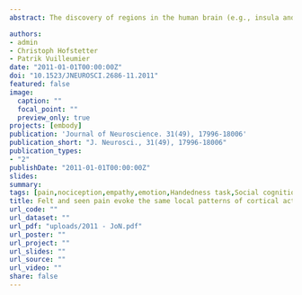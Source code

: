 ```yaml
---
abstract: The discovery of regions in the human brain (e.g., insula and cingulate cortex) that activate both under direct exposure to pain and when perceiving pain in others has been interpreted as a neural signature of empathy. However, this overlap raises the question of whether it may reflect a unique distributed population of bimodal neurons or, alternatively, the activity of intermingled but independent populations. We used fMRI on 28 female volunteers and used multivariate pattern analysis techniques to probe for more fine-grain spatial representations of seen and felt pain. Using a whole-brain approach, we found that only in the anterior insula (bilaterally) the distribution of cortical activity evoked by seeing another person's hand in pain was spatially similar to that of pain felt on one's own hand. Subsequent region of interest analyses also implicated the middle insula (right hemisphere) and the middle cingulate cortex. Furthermore, for the anterior insula, the spatial distribution of activity associated with one's pain also replicates that of the perception of negative but painless stimuli. Our data show how the neural representations of aversive events affecting oneself are also recruited when the same events affect others, and provide the stronger evidence thus far of a unique distributed cortical ensemble coding for aversive events regardless of the subject who is affected.

authors:
- admin
- Christoph Hofstetter
- Patrik Vuilleumier
date: "2011-01-01T00:00:00Z"
doi: "10.1523/JNEUROSCI.2686-11.2011"
featured: false
image: 
  caption: ""
  focal_point: ""
  preview_only: true
projects: [embody]
publication: 'Journal of Neuroscience. 31(49), 17996-18006'
publication_short: "J. Neurosci., 31(49), 17996-18006"
publication_types:
- "2"
publishDate: "2011-01-01T00:00:00Z"
slides: 
summary:
tags: [pain,nociception,empathy,emotion,Handedness task,Social cognition,fMRI,neuroimaging,MVPA,Representation Similarity,Insula,Cingulate Cortex]
title: Felt and seen pain evoke the same local patterns of cortical activity in insular and cingulate cortex
url_code: ""
url_dataset: ""
url_pdf: "uploads/2011 - JoN.pdf"
url_poster: ""
url_project: ""
url_slides: ""
url_source: ""
url_video: ""
share: false
---
```

